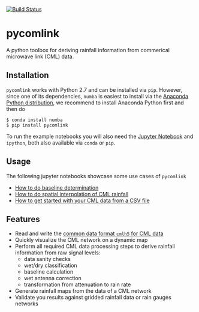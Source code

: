 [![Build Status](https://travis-ci.org/pycomlink/pycomlink.svg?branch=master)](https://travis-ci.org/pycomlink/pycomlink)

pycomlink
=========

A python toolbox for deriving rainfall information from commerical microwave link (CML) data.

Installation
------------

`pycomlink` works with Python 2.7 and can be installed via `pip`. However, since one of its dependencies, `numba` is easiest to install via the [Anaconda Python distribution](https://store.continuum.io/cshop/anaconda/), we recommend to install Anaconda Python first and then do

    $ conda install numba
    $ pip install pycomlink

To run the example notebooks you will also need the [Jupyter Notebook](https://jupyter.org/) and `ipython`, both also available via `conda` or `pip`.

Usage
-----

The following jupyter notebooks showcase some use cases of `pycomlink`

 * [How to do baseline determination](http://nbviewer.jupyter.org/github/pycomlink/pycomlink/blob/master/notebooks/Baseline%20determination.ipynb)
 * [How to do spatial interpolation of CML rainfall](http://nbviewer.jupyter.org/github/pycomlink/pycomlink/blob/master/notebooks/Spatial%20interpolation.ipynb)
 * [How to get started with your CML data from a CSV file](http://nbviewer.jupyter.org/github/pycomlink/pycomlink/blob/master/notebooks/Use%20CML%20data%20from%20CSV%20file.ipynb)

Features
--------
 * Read and write the [common data format `cmlh5` for CML data](https://github.com/cmlh5/cmlh5)
 * Quickly visualize the CML network on a dynamic map
 * Perform all required CML data processing steps to derive rainfall information from raw signal levels:
    * data sanity checks
    * wet/dry classification
    * baseline calculation
    * wet antenna correction
    * transformation from attenuation to rain rate
 * Generate rainfall maps from the data of a CML network
 * Validate you results against gridded rainfall data or rain gauges networks
